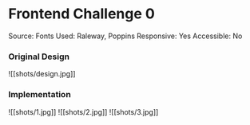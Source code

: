 # Frontend Challenge 0

Source:
Fonts Used: Raleway, Poppins
Responsive: Yes
Accessible: No

### Original Design

![[shots/design.jpg]]

### Implementation

![[shots/1.jpg]]
![[shots/2.jpg]]
![[shots/3.jpg]]
